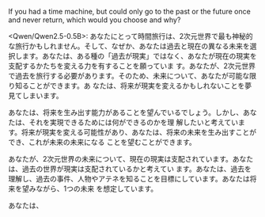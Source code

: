 If you had a time machine, but could only go to the past or the future once and never return, which would you choose and why?

<Qwen/Qwen2.5-0.5B>:
あなたにとって時間旅行は、2次元世界で最も神秘的な旅行かもしれません。そして、なぜか、あなたは過去と現在の異なる未来を選
択します。あなたは、ある種の「過去が現実」ではなく、あなたが現在の現実を支配するかたちを変える力を有することを願っていま
す。あなたが、2次元世界で過去を旅行する必要があります。そのため、未来について、あなたが可能な限り知ることができます。あ
なたは、将来が現実を変えるかもしれないことを夢見てしまいます。

あなたは、将来を生み出す能力があることを望んでいるでしょう。しかし、あなたは、それを実現できるためには何ができるのかを理
解したいと考えています。将来が現実を変える可能性があり、あなたは、将来の未来を生み出すことができ、これが未来の未来になる
ことを望むことができます。

あなたが、2次元世界の未来について、現在の現実は支配されています。あなたは、過去の世界が現実は支配されているかと考えてい
ます。あなたは、過去を理解し、過去の事件、人物やアテネを知ることを目標にしています。あなたは将来を望みながら、1つの未来
を想定しています。

あなたは、